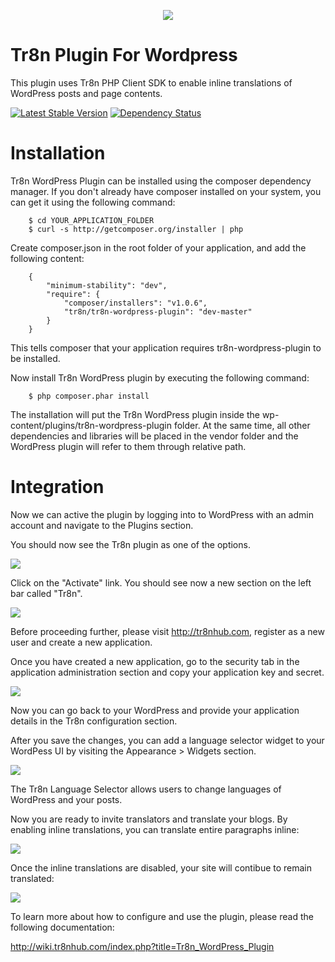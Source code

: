 <p align="center">
  <img src="https://raw.github.com/tr8n/tr8n/master/doc/screenshots/tr8nlogo.png">
</p>

Tr8n Plugin For Wordpress
=====================

This plugin uses Tr8n PHP Client SDK to enable inline translations of WordPress posts and page contents.

[![Latest Stable Version](https://poser.pugx.org/tr8n/tr8n-wordpress-plugin/v/stable.png)](https://packagist.org/packages/tr8n/tr8n-wordpress-plugin)
[![Dependency Status](https://www.versioneye.com/user/projects/52e4b4a3ec1375b57600000c/badge.png)](https://www.versioneye.com/user/projects/52e4b4a3ec1375b57600000c)


Installation
==================

Tr8n WordPress Plugin can be installed using the composer dependency manager. If you don't already have composer installed on your system, you can get it using the following command:

        $ cd YOUR_APPLICATION_FOLDER
        $ curl -s http://getcomposer.org/installer | php


Create composer.json in the root folder of your application, and add the following content:

        {
            "minimum-stability": "dev",
            "require": {
                "composer/installers": "v1.0.6",
                "tr8n/tr8n-wordpress-plugin": "dev-master"
            }
        }

This tells composer that your application requires tr8n-wordpress-plugin to be installed.

Now install Tr8n WordPress plugin by executing the following command:


        $ php composer.phar install


The installation will put the Tr8n WordPress plugin inside the wp-content/plugins/tr8n-wordpress-plugin folder.
At the same time, all other dependencies and libraries will be placed in the vendor folder and the WordPress plugin will refer to them through relative path.


Integration
==================

Now we can active the plugin by logging into to WordPress with an admin account and navigate to the Plugins section.

You should now see the Tr8n plugin as one of the options.

<img src="http://wiki.tr8nhub.com/images/thumb/f/f9/WordPress_Tr8n_Activation.png/800px-WordPress_Tr8n_Activation.png">

Click on the "Activate" link. You should see now a new section on the left bar called "Tr8n".

<img src="http://wiki.tr8nhub.com/images/thumb/f/f3/WordPress_Tr8n_Settings.png/799px-WordPress_Tr8n_Settings.png">

Before proceeding further, please visit http://tr8nhub.com, register as a new user and create a new application.

Once you have created a new application, go to the security tab in the application administration section and copy your application key and secret.

<img src="http://wiki.tr8nhub.com/images/thumb/f/f7/Application_Settings.png/800px-Application_Settings.png">


Now you can go back to your WordPress and provide your application details in the Tr8n configuration section.


After you save the changes, you can add a language selector widget to your WordPess UI by visiting the Appearance > Widgets section.

<img src="http://wiki.tr8nhub.com/images/thumb/0/0e/Wordpress_Language_Selector_Widget.png/419px-Wordpress_Language_Selector_Widget.png">

The Tr8n Language Selector allows users to change languages of WordPress and your posts.

Now you are ready to invite translators and translate your blogs. By enabling inline translations, you can translate entire paragraphs inline:

<img src="http://wiki.tr8nhub.com/images/thumb/f/f8/WordPressBlog_In_Translation.png/800px-WordPressBlog_In_Translation.png">

Once the inline translations are disabled, your site will contibue to remain translated:

<img src="http://wiki.tr8nhub.com/images/thumb/2/2a/WordPress_Translated_Blog.png/800px-WordPress_Translated_Blog.png">


To learn more about how to configure and use the plugin, please read the following documentation:

http://wiki.tr8nhub.com/index.php?title=Tr8n_WordPress_Plugin



